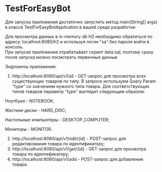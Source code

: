 # TestForEasyBot
  Для запуска приложения достаточно запустить метод main(String[] args) в классе TestForEasyBotApplication в вашей среде разработки.  
  
  Для просмотра данных в in-memory db H2 необходимо обратиться по адресу: localhost:8080/h2 и используя логин "sa" без пароля войти в консоль.  
  При запуске приложения отрабатывает скрипт data.sql, поэтому сразу после запуска можно посмотреть первичные данные  
  
  Эндпоинты приложения:
  1) http://localhost:8080/api/v1/all - GET-запрос для просмотра всех существующих товаров по типу. В запросе используем Query Param "type" со значением нужного типа товара.
Для соответствующих типов товаров параметр "type" выглядит следующим образом:  

Ноутбуки - NOTEBOOK;  

Жесткие диски - HARD_DISC;  

Настольные компьютеры - DESKTOP_COMPUTER;  

Мониторы - MONITOR.  

  2) http://localhost:8080/api/v1/edit/{id} - POST-запрос для редактирования товара по идентификатору;
  3) http://localhost:8080/api/v1/get/{id} - GET-запрос для просмотра товара по идентификатору;
  4) http://localhost:8080/api/v1/add - POST-запрос для добавления товара.
